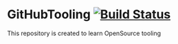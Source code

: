 # GitHubTooling [![Build Status](https://travis-ci.org/omytryniuk/GitHubTooling.svg?branch=master)](https://travis-ci.org/omytryniuk/GitHubTooling) 
This repository is created to learn OpenSource tooling
